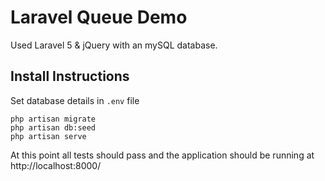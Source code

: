 # Laravel Queue Demo

Used Laravel 5 & jQuery with an mySQL database.

## Install Instructions

Set database details in `.env` file

```
php artisan migrate
php artisan db:seed
php artisan serve
```

At this point all tests should pass and the application should be running at http://localhost:8000/
